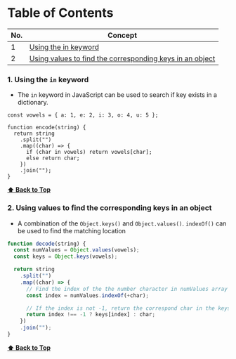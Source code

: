 # Table of Contents

| No. | Concept                                                                                                                |
| --- | -----------------------------------------------------------------------------------------------------------------------|
|  1  | [Using the in keyword](#1-using-the-in-keyword)
|  2  | [Using values to find the corresponding keys in an object](#2-using-values-to-find-the-corresponding-keys-in-an-object)|


### 1. Using the `in` keyword
- The `in` keyword in JavaScript can be used to search if key exists in a dictionary.

```JS
const vowels = { a: 1, e: 2, i: 3, o: 4, u: 5 };

function encode(string) {
  return string
    .split("")
    .map((char) => {
      if (char in vowels) return vowels[char];
      else return char;
    })
    .join("");
}
```
**[⬆ Back to Top](#table-of-contents)**



### 2. Using values to find the corresponding keys in an object
- A combination of the `Object.keys()` and `Object.values()`. `indexOf()` can be used to find the matching location 

```js
function decode(string) {
  const numValues = Object.values(vowels);
  const keys = Object.keys(vowels);

  return string
    .split("")
    .map((char) => {
      // Find the index of the the number character in numValues array
      const index = numValues.indexOf(+char);

      // If the index is not -1, return the correspond char in the keys array, else return original char
      return index !== -1 ? keys[index] : char;
    })
    .join("");
}
```

**[⬆ Back to Top](#table-of-contents)**